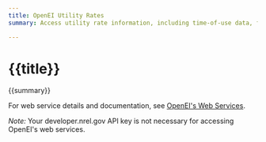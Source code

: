 ```yaml
---
title: OpenEI Utility Rates
summary: Access utility rate information, including time-of-use data, for utility companies from OpenEI's crowd-sourced database.

---
```


# {{title}}
{{summary}}

For web service details and documentation, see [OpenEI's Web Services](http://en.openei.org/services/).

*Note:* Your developer.nrel.gov API key is not necessary for accessing OpenEI's web services.
